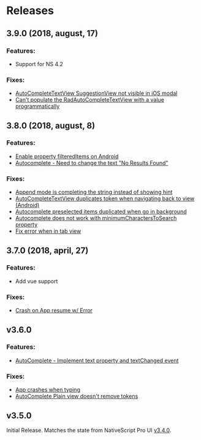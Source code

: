 # Releases

## 3.9.0 (2018, august, 17)

### Features:
 - Support for NS 4.2

### Fixes:
 - [AutoCompleteTextView SuggestionView not visible in iOS modal](https://github.com/telerik/nativescript-ui-feedback/issues/379)
 - [Can't populate the RadAutoCompleteTextView with a value programmatically](https://github.com/telerik/nativescript-ui-feedback/issues/385)

## 3.8.0 (2018, august, 8)

### Features:
 - [Enable property filteredItems on Android](https://github.com/telerik/nativescript-ui-feedback/issues/445)
 - [Autocomplete - Need to change the text "No Results Found"](https://github.com/telerik/nativescript-ui-feedback/issues/658)

### Fixes:
 - [Append mode is completing the string instead of showing hint](https://github.com/telerik/nativescript-ui-feedback/issues/746)
 - [AutoCompleteTextView duplicates token when navigating back to view (Android)](https://github.com/telerik/nativescript-ui-feedback/issues/443)
 - [Autocomplete preselected items duplicated when go in background](https://github.com/telerik/nativescript-ui-feedback/issues/631)
 - [Autocomplete does not work with minimumCharactersToSearch property](https://github.com/telerik/nativescript-ui-feedback/issues/393)
 - [Fix error when in tab view](https://github.com/telerik/nativescript-ui-feedback/issues/636)


## 3.7.0 (2018, april, 27)

### Features:
 - Add vue support

### Fixes:
 - [Crash on App resume w/ Error](https://github.com/telerik/nativescript-ui-feedback/issues/540)


## v3.6.0

### Features:
  - [AutoComplete - Implement text property and textChanged event](https://github.com/telerik/nativescript-ui-feedback/issues/320)

### Fixes:
  - [App crashes when typing](https://github.com/telerik/nativescript-ui-feedback/issues/298)
  - [AutoComplete Plain view doesn't remove tokens](https://github.com/telerik/nativescript-ui-feedback/issues/537)


## v3.5.0

Initial Release. Matches the state from NativeScript Pro UI [v3.4.0](http://docs.telerik.com/devtools/nativescript-ui/release-notes#release-notes-340).
